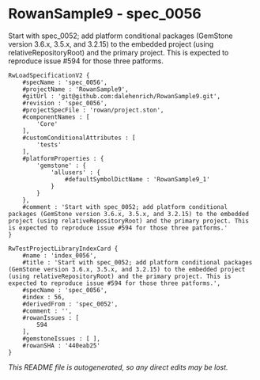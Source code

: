 # RowanSample9 - spec_0056
Start with spec_0052; add platform conditional packages (GemStone version 3.6.x, 3.5.x, and 3.2.15) to the embedded project (using relativeRepositoryRoot) and the primary project. This is expected to reproduce issue #594 for those three patforms.
```
RwLoadSpecificationV2 {
	#specName : 'spec_0056',
	#projectName : 'RowanSample9',
	#gitUrl : 'git@github.com:dalehenrich/RowanSample9.git',
	#revision : 'spec_0056',
	#projectSpecFile : 'rowan/project.ston',
	#componentNames : [
		'Core'
	],
	#customConditionalAttributes : [
		'tests'
	],
	#platformProperties : {
		'gemstone' : {
			'allusers' : {
				#defaultSymbolDictName : 'RowanSample9_1'
			}
		}
	},
	#comment : 'Start with spec_0052; add platform conditional packages (GemStone version 3.6.x, 3.5.x, and 3.2.15) to the embedded project (using relativeRepositoryRoot) and the primary project. This is expected to reproduce issue #594 for those three patforms.'
}

RwTestProjectLibraryIndexCard {
	#name : 'index_0056',
	#title : 'Start with spec_0052; add platform conditional packages (GemStone version 3.6.x, 3.5.x, and 3.2.15) to the embedded project (using relativeRepositoryRoot) and the primary project. This is expected to reproduce issue #594 for those three patforms.',
	#specName : 'spec_0056',
	#index : 56,
	#derivedFrom : 'spec_0052',
	#comment : '',
	#rowanIssues : [
		594
	],
	#gemstoneIssues : [ ],
	#rowanSHA : '440eab25'
}
```

*This README file is autogenerated, so any direct edits may be lost.*
